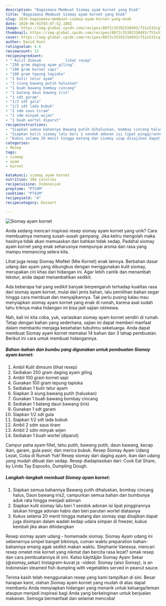 ```yaml
---
description: "Bagaimana Membuat Siomay ayam kornet yang Enak"
title: "Bagaimana Membuat Siomay ayam kornet yang Enak"
slug: 1816-bagaimana-membuat-siomay-ayam-kornet-yang-enak
date: 2020-06-01T03:47:52.180Z
image: https://img-global.cpcdn.com/recipes/88f2c35392310493/751x532cq70/siomay-ayam-kornet-foto-resep-utama.jpg
thumbnail: https://img-global.cpcdn.com/recipes/88f2c35392310493/751x532cq70/siomay-ayam-kornet-foto-resep-utama.jpg
cover: https://img-global.cpcdn.com/recipes/88f2c35392310493/751x532cq70/siomay-ayam-kornet-foto-resep-utama.jpg
author: David Hunt
ratingvalue: 4.6
reviewcount: 15
recipeingredient:
- " Kulit dimsum           lihat resep"
- "250 gram daging ayam giling"
- "100 gram kornet sapi"
- "100 gram tepung tapioka"
- "1 butir telur ayam"
- "3 siung bawang putih haluskan"
- "1 buah bawang bombay cincang"
- "1 batang daun bawang iris"
- "1 sdt garam"
- "1/2 sdt gula"
- "1/2 sdt lada bubuk"
- "2 sdm saus tiram"
- "2 sdm minyak wijen"
- "1 buah wortel diparut"
recipeinstructions:
- "Siapkan semua bahannya Bawang putih dihaluskan, bombay cincang halus, Daun bawang iris2, campurkan semua bahan dan bumbunya aduk rata hingga menjadi adonan"
- "Siapkan kulit siomay lalu beri 1 sendok adonan isi lipat pinggirannya lalukan hingga adonan habis dan beri parutan wortel diatasnya"
- "Kukus selama 20 menit hingga matang dan siomay siap disajikan dapat juga disimpan dalam wadah kedap udara simpan di freezer, kukus kembali jika akan dihidangkan"
categories:
- Resep
tags:
- siomay
- ayam
- kornet

katakunci: siomay ayam kornet 
nutrition: 204 calories
recipecuisine: Indonesian
preptime: "PT24M"
cooktime: "PT42M"
recipeyield: "4"
recipecategory: Dessert

---
```



![Siomay ayam kornet](https://img-global.cpcdn.com/recipes/88f2c35392310493/751x532cq70/siomay-ayam-kornet-foto-resep-utama.jpg)

Anda sedang mencari inspirasi resep siomay ayam kornet yang unik? Cara membuatnya memang susah-susah gampang. Jika keliru mengolah maka hasilnya tidak akan memuaskan dan bahkan tidak sedap. Padahal siomay ayam kornet yang enak seharusnya mempunyai aroma dan rasa yang mampu memancing selera kita.

Lihat juga resep Siomay MieNet (Mie Kornet) enak lainnya. Berbahan dasar udang dan ayam yang dibungkus dengan menggunakan kulit siomay, merupakan ciri khas dari hidangan ini. Agar lebih cantik dan menambah tekstur, anda dapat menambahkan sedikit.

Ada beberapa hal yang sedikit banyak berpengaruh terhadap kualitas rasa dari siomay ayam kornet, mulai dari jenis bahan, lalu pemilihan bahan segar hingga cara membuat dan menyajikannya. Tak perlu pusing kalau mau menyiapkan siomay ayam kornet yang enak di rumah, karena asal sudah tahu triknya maka hidangan ini bisa jadi sajian istimewa.


Nah, kali ini kita coba, yuk, variasikan siomay ayam kornet sendiri di rumah. Tetap dengan bahan yang sederhana, sajian ini dapat memberi manfaat dalam membantu menjaga kesehatan tubuhmu sekeluarga. Anda dapat membuat Siomay ayam kornet memakai 14 bahan dan 3 tahap pembuatan. Berikut ini cara untuk membuat hidangannya.

<!--inarticleads1-->

##### Bahan-bahan dan bumbu yang digunakan untuk pembuatan Siomay ayam kornet:

1. Ambil  Kulit dimsum           (lihat resep)
1. Sediakan 250 gram daging ayam giling
1. Ambil 100 gram kornet sapi
1. Gunakan 100 gram tepung tapioka
1. Sediakan 1 butir telur ayam
1. Siapkan 3 siung bawang putih (haluskan)
1. Gunakan 1 buah bawang bombay cincang
1. Sediakan 1 batang daun bawang (iris)
1. Gunakan 1 sdt garam
1. Siapkan 1/2 sdt gula
1. Siapkan 1/2 sdt lada bubuk
1. Ambil 2 sdm saus tiram
1. Ambil 2 sdm minyak wijen
1. Sediakan 1 buah wortel (diparut)


Campur paha ayam fillet, tahu putih, bawang putih, daun bawang, kecap ikan, garam, gula pasir, dan merica bubuk. Resep Siomay Ayam Udang Lezat, Coba di Rumah Yuk! Resep siomay dari daging ayam, ikan dan udang yang mudah dibuat dan sedap. Resep diadaptasikan dari: Cook Eat Share, by Linda Tay Esposito, Dumpling Dough. 

<!--inarticleads2-->

##### Langkah-langkah membuat Siomay ayam kornet:

1. Siapkan semua bahannya Bawang putih dihaluskan, bombay cincang halus, Daun bawang iris2, campurkan semua bahan dan bumbunya aduk rata hingga menjadi adonan
1. Siapkan kulit siomay lalu beri 1 sendok adonan isi lipat pinggirannya lalukan hingga adonan habis dan beri parutan wortel diatasnya
1. Kukus selama 20 menit hingga matang dan siomay siap disajikan dapat juga disimpan dalam wadah kedap udara simpan di freezer, kukus kembali jika akan dihidangkan


Resep siomay ayam udang - homemade siomay. Siomay Ayam udang ini sebenernya simpel banget bikinnya, cuman waktu preparation bahan-bahannya emang agak sedikit makan waktu. Stephanie Vanessa. mencari resep omelet mie kornet yang nikmat dan bercita rasa lezat? simak resep dan cara pembuatannya di sini. Katso käyttäjän Siomay Ayam Sekar (@siomay_sekar) Instagram-kuvat ja -videot. Siomay (also Somay), is an Indonesian steamed fish dumpling with vegetables served in peanut sauce. 

Terima kasih telah menggunakan resep yang kami tampilkan di sini. Besar harapan kami, olahan Siomay ayam kornet yang mudah di atas dapat membantu Anda menyiapkan hidangan yang menarik untuk keluarga/teman ataupun menjadi inspirasi bagi Anda yang berkeinginan untuk berjualan makanan. Semoga bermanfaat dan selamat mencoba!
